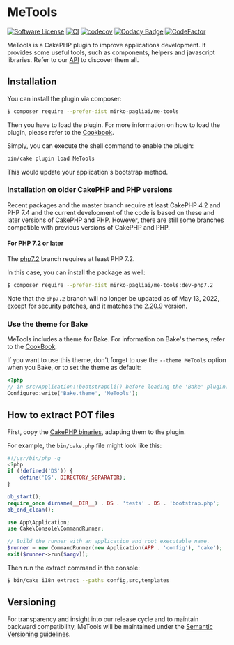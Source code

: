# MeTools

[![Software License](https://img.shields.io/badge/license-MIT-brightgreen.svg?style=flat-square)](LICENSE.txt)
[![CI](https://github.com/mirko-pagliai/me-tools/actions/workflows/ci.yml/badge.svg)](https://github.com/mirko-pagliai/me-tools/actions/workflows/ci.yml)
[![codecov](https://codecov.io/gh/mirko-pagliai/me-tools/branch/master/graph/badge.svg?token=qIHCm6UVu1)](https://codecov.io/gh/mirko-pagliai/me-tools)
[![Codacy Badge](https://app.codacy.com/project/badge/Grade/cc055cbeba0a454188e14f726b4423c9)](https://www.codacy.com/gh/mirko-pagliai/me-tools/dashboard?utm_source=github.com&amp;utm_medium=referral&amp;utm_content=mirko-pagliai/me-tools&amp;utm_campaign=Badge_Grade)
[![CodeFactor](https://www.codefactor.io/repository/github/mirko-pagliai/me-tools/badge/develop)](https://www.codefactor.io/repository/github/mirko-pagliai/me-tools/overview/develop)

MeTools is a CakePHP plugin to improve applications development.
It provides some useful tools, such as components, helpers and javascript libraries.
Refer to our [API](http://mirko-pagliai.github.io/me-tools) to discover them all.

## Installation
You can install the plugin via composer:

```bash
$ composer require --prefer-dist mirko-pagliai/me-tools
```

Then you have to load the plugin. For more information on how to load the plugin, please refer to the [Cookbook](http://book.cakephp.org/4.0/en/plugins.html#loading-a-plugin).

Simply, you can execute the shell command to enable the plugin:
```bash
bin/cake plugin load MeTools
```
This would update your application's bootstrap method.

### Installation on older CakePHP and PHP versions
Recent packages and the master branch require at least CakePHP 4.2 and PHP 7.4 and the current development of the code is based on these and later versions of CakePHP and PHP.
However, there are still some branches compatible with previous versions of CakePHP and PHP.

#### For PHP 7.2 or later
The [php7.2](http://github.com/mirko-pagliai/me-tools/tree/php7.2) branch requires at least PHP 7.2.

In this case, you can install the package as well:
```bash
$ composer require --prefer-dist mirko-pagliai/me-tools:dev-php7.2
```

Note that the `php7.2` branch will no longer be updated as of May 13, 2022,
except for security patches, and it matches the [2.20.9](http://github.com/mirko-pagliai/me-tools/releases/tag/2.20.9) version.

### Use the theme for Bake
MeTools includes a theme for Bake. For information on Bake's themes, refer to the [CookBook](http://book.cakephp.org/bake/2/en/development.html#creating-a-bake-theme).

If you want to use this theme, don't forget to use the `--theme MeTools` option when you Bake, or to set the theme as default:
```php
<?php
// in src/Application::bootstrapCli() before loading the 'Bake' plugin.
Configure::write('Bake.theme', 'MeTools');
```

## How to extract POT files
First, copy the [CakePHP binaries](http://github.com/cakephp/app/tree/4.x/bin), adapting them to the plugin.

For example, the `bin/cake.php` file might look like this:
```php
#!/usr/bin/php -q
<?php
if (!defined('DS')) {
    define('DS', DIRECTORY_SEPARATOR);
}

ob_start();
require_once dirname(__DIR__) . DS . 'tests' . DS . 'bootstrap.php';
ob_end_clean();

use App\Application;
use Cake\Console\CommandRunner;

// Build the runner with an application and root executable name.
$runner = new CommandRunner(new Application(APP . 'config'), 'cake');
exit($runner->run($argv));
```

Then run the extract command in the console:
```bash
$ bin/cake i18n extract --paths config,src,templates
```

## Versioning
For transparency and insight into our release cycle and to maintain backward compatibility, MeTools will be maintained under the [Semantic Versioning guidelines](http://semver.org).
